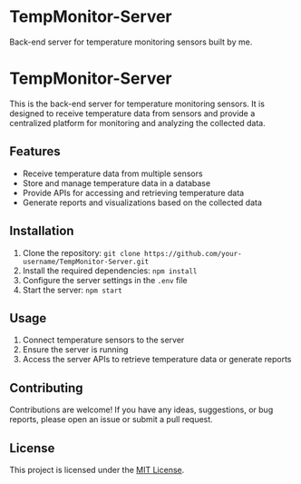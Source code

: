 # TempMonitor-Server
Back-end server for temperature monitoring sensors built by me. 
# TempMonitor-Server

This is the back-end server for temperature monitoring sensors. It is designed to receive temperature data from sensors and provide a centralized platform for monitoring and analyzing the collected data.

## Features

- Receive temperature data from multiple sensors
- Store and manage temperature data in a database
- Provide APIs for accessing and retrieving temperature data
- Generate reports and visualizations based on the collected data

## Installation

1. Clone the repository: `git clone https://github.com/your-username/TempMonitor-Server.git`
2. Install the required dependencies: `npm install`
3. Configure the server settings in the `.env` file
4. Start the server: `npm start`

## Usage

1. Connect temperature sensors to the server
2. Ensure the server is running
3. Access the server APIs to retrieve temperature data or generate reports

## Contributing

Contributions are welcome! If you have any ideas, suggestions, or bug reports, please open an issue or submit a pull request.

## License

This project is licensed under the [MIT License](LICENSE).
